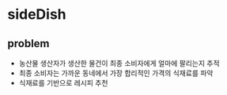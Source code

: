 # sideDish

## problem

- 농산물 생산자가 생산한 물건이 최종 소비자에게 얼마에 팔리는지 추적
- 최종 소비자는 가까운 동네에서 가장 합리적인 가격의 식재료를 파악
- 식재료를 기반으로 레시피 추천